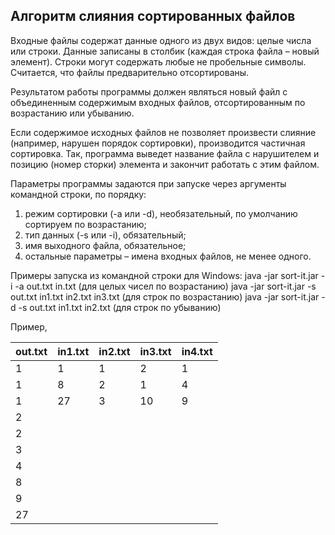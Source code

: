 ## Алгоритм слияния сортированных файлов

Входные файлы содержат данные одного из двух видов: целые числа или строки. Данные
записаны в столбик (каждая строка файла – новый элемент). Строки могут содержать любые не
пробельные символы. Считается, что файлы предварительно отсортированы.

Результатом работы программы должен являться новый файл с объединенным содержимым
входных файлов, отсортированным по возрастанию или убыванию.

Если содержимое исходных файлов не позволяет произвести слияние (например,
нарушен порядок сортировки), производится частичная сортировка. Так, программа выведет название 
файла с нарушителем и позицию (номер сторки) элемента и закончит работать с этим файлом.

Параметры программы задаются при запуске через аргументы командной строки, по порядку:
1. режим сортировки (-a или -d), необязательный, по умолчанию сортируем по возрастанию;
2. тип данных (-s или -i), обязательный;
3. имя выходного файла, обязательное;
4. остальные параметры – имена входных файлов, не менее одного.

Примеры запуска из командной строки для Windows:
java -jar sort-it.jar -i -a out.txt in.txt (для целых чисел по возрастанию)
java -jar sort-it.jar -s out.txt in1.txt in2.txt in3.txt (для строк по возрастанию)
java -jar sort-it.jar -d -s out.txt in1.txt in2.txt (для строк по убыванию)


Пример,

out.txt |      in1.txt  |    in2.txt  |   in3.txt  |   in4.txt
--------|---------------|-------------|------------|-----------
1       |        1      |      1      |      2     |     1
1       |        8      |      2      |     1      |     4
1       |        27     |      3      |     10     |     9
2       |               |             |            |  
2       |               |             |            |  
3       |               |             |            |  
4       |               |             |            |  
8       |               |             |            | 
9       |               |             |            | 
27      |               |             |            |  
